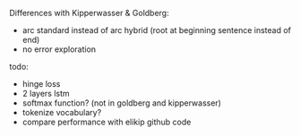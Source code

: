 Differences with Kipperwasser & Goldberg:
- arc standard instead of arc hybrid (root at beginning sentence instead of end)
- no error exploration

todo:
- hinge loss
- 2 layers lstm
- softmax function? (not in goldberg and kipperwasser)
- tokenize vocabulary?
- compare performance with elikip github code